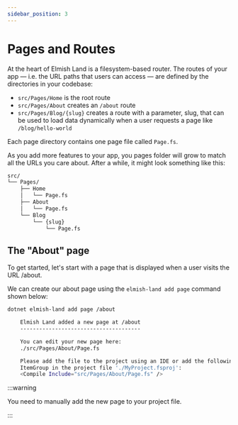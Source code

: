 ```yaml
---
sidebar_position: 3
---
```


# Pages and Routes

At the heart of Elmish Land is a filesystem-based router. The routes of your app — i.e. the URL paths that users can access — are defined by the directories in your codebase:

* `src/Pages/Home` is the root route
* `src/Pages/About` creates an `/about` route
* `src/Pages/Blog/{slug}` creates a route with a parameter, slug, that can be used to load data dynamically when a user requests a page like `/blog/hello-world`

Each page directory contains one page file called `Page.fs`.

As you add more features to your app, you pages folder will grow to match all the URLs you care about. After a while, it might look something like this:

```bash
src/
└── Pages/
    ├── Home
    │   └── Page.fs
    ├── About
    │   └── Page.fs
    └── Blog
        └── {slug}
            └── Page.fs
```

## The "About" page ​
To get started, let's start with a page that is displayed when a user visits the URL /about.

We can create our about page using the `elmish-land add page` command shown below:

```bash
dotnet elmish-land add page /about
```

```bash
    Elmish Land added a new page at /about
    --------------------------------------

    You can edit your new page here:
    ./src/Pages/About/Page.fs

    Please add the file to the project using an IDE or add the following line to an
    ItemGroup in the project file './MyProject.fsproj':
    <Compile Include="src/Pages/About/Page.fs" />
```

:::warning

You need to manually add the new page to your project file.

:::
